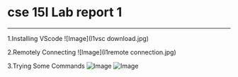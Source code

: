# cse 15l Lab report 1
---

1.Installing VScode
![Image](l1vsc download.jpg)

2.Remotely Connecting
![Image](l1remote connection.jpg)

3.Trying Some Commands
![Image](l1command1.jpg)
![Image](l1command2.jpg)
